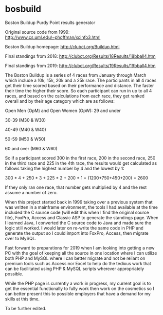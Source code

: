 # bosbuild
Boston Buildup Purdy Point results generator

Original source code from 1999: http://www.cs.uml.edu/~phoffman/xcinfo3.html

Boston Buildup homepage: http://clubct.org/Buildup.html

Final standings from 2018: http://clubct.org/Results/18Results/18bball4.htm

Final standings from 2019: http://clubct.org/Results/19Results/19bball4.htm

The Boston Buildup is a series of 4 races from January through March which include a 10k, 15k, 20k and a 25k race.  The participants in all 4 races get their time scored based on their performance and distance.  The faster their time the higher their score.  So each participant can run in up to all 4 races, and based on the calculations from each race, they get ranked overall and by their age category which are as follows:

Open Men (OpM) and Open Women (OpW): 29 and under

30-39 (M30 & W30)

40-49 (M40 & W40)

50-59 (M50 & W50)

60 and over (M60 & W60)

So if a participant scored 300 in the first race, 200 in the second race, 250 in the third race and 225 in the 4th race, the results would get calculated as follows taking the highest number by 4 and the lowest by 1:

300 * 4 + 250 * 3 + 225 * 2 + 200 * 1 = (1200+750+450+200) = 2600

If they only ran one race, that number gets multiplied by 4 and the rest assume a number of zero.

When this project started back in 1999 taking over a previous system that was written in a mainframe environment, the tools I had available at the time included the C source code (will edit this when I find the original source file), FoxPro, Access and Classic ASP to generate the standings page.  When I learned Java, I converted the C source code to Java and made sure the logic still worked.  I would later on re-write the same code in PHP and generate the output so I could import into FoxPro, Access, then migrate over to MySQL.

Fast forward to preparations for 2019 when I am looking into getting a new PC with the goal of keeping all the source in one location where I can utilize both PHP and MySQL where I can better migrate and not be reliant on premium tools such as Access nor Excel to help do the tedious work that can be facilitated using PHP & MySQL scripts wherever appropriately possible.

While the PHP page is currently a work in progress, my current goal is to get the essential functionally to fully work then work on the cosmetics so I can better present this to possible employers that have a demand for my skills at this time.

To be further edited.
